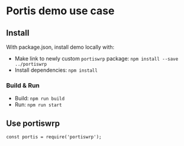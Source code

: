# Portis demo use case

## Install

With package.json, install demo locally with:  

- Make link to newly custom `portiswrp` package: `npm install --save ../portiswrp`
- Install dependencies: `npm install`

### Build & Run

- Build: `npm run build`
- Run: `npm run start`

## Use portiswrp

`const portis = require('portiswrp');`
